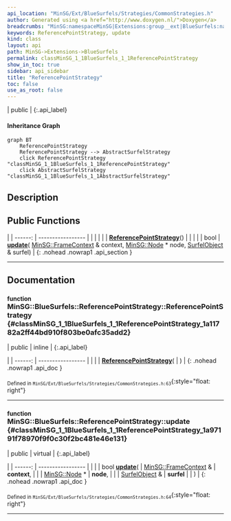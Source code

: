 ```yaml
---
api_location: "MinSG/Ext/BlueSurfels/Strategies/CommonStrategies.h"
author: Generated using <a href="http://www.doxygen.nl/">Doxygen</a>
breadcrumbs: "MinSG:namespaceMinSG|Extensions:group__ext|BlueSurfels:namespaceMinSG_1_1BlueSurfels"
keywords: ReferencePointStrategy, update
kind: class
layout: api
path: MinSG->Extensions->BlueSurfels
permalink: classMinSG_1_1BlueSurfels_1_1ReferencePointStrategy
show_in_toc: true
sidebar: api_sidebar
title: "ReferencePointStrategy"
toc: false
use_as_root: false
---
```


| public |
{:.api_label}

#### Inheritance Graph

```mermaid
graph BT
	ReferencePointStrategy
	ReferencePointStrategy --> AbstractSurfelStrategy
	click ReferencePointStrategy "classMinSG_1_1BlueSurfels_1_1ReferencePointStrategy"
	click AbstractSurfelStrategy "classMinSG_1_1BlueSurfels_1_1AbstractSurfelStrategy"
```

## Description





## Public Functions

|
| ------: | ----------------- |
|  | |
|  | **[ReferencePointStrategy](#classMinSG_1_1BlueSurfels_1_1ReferencePointStrategy_1a11782a2ff44bd910f803be0afc35add2)**() |
|  | |
| bool | **[update](#classMinSG_1_1BlueSurfels_1_1ReferencePointStrategy_1a97191f78970f9f0c30f2bc481e46e131)**( [MinSG::FrameContext](classMinSG_1_1FrameContext) & context,  [MinSG::Node](classMinSG_1_1Node) * node,  [SurfelObject](structMinSG_1_1BlueSurfels_1_1SurfelObject) & surfel) |
{: .nohead .nowrap1 .api_section }


-------------------------------------------------------------------

## Documentation

### <small>function</small><br/> MinSG::BlueSurfels::ReferencePointStrategy::ReferencePointStrategy {#classMinSG_1_1BlueSurfels_1_1ReferencePointStrategy_1a11782a2ff44bd910f803be0afc35add2}

| public | inline |
{:.api_label}

|
| ------: | ----------------- |
|  |
|  **[ReferencePointStrategy](#classMinSG_1_1BlueSurfels_1_1ReferencePointStrategy_1a11782a2ff44bd910f803be0afc35add2)**( |  ) |
{: .nohead .nowrap1 .api_doc }





<sub>Defined in `MinSG/Ext/BlueSurfels/Strategies/CommonStrategies.h:63`</sub>{:style="float: right"}

-------------------------------------------------------------------

### <small>function</small><br/> MinSG::BlueSurfels::ReferencePointStrategy::update {#classMinSG_1_1BlueSurfels_1_1ReferencePointStrategy_1a97191f78970f9f0c30f2bc481e46e131}

| public | virtual |
{:.api_label}

|
| ------: | ----------------- |
|  |
| bool **[update](#classMinSG_1_1BlueSurfels_1_1ReferencePointStrategy_1a97191f78970f9f0c30f2bc481e46e131)**( |  [MinSG::FrameContext](classMinSG_1_1FrameContext) & | **context**, |
| |  [MinSG::Node](classMinSG_1_1Node) * | **node**, |
| |  [SurfelObject](structMinSG_1_1BlueSurfels_1_1SurfelObject) & | **surfel** |
|   ) |
{: .nohead .nowrap1 .api_doc }





<sub>Defined in `MinSG/Ext/BlueSurfels/Strategies/CommonStrategies.h:64`</sub>{:style="float: right"}

-------------------------------------------------------------------

